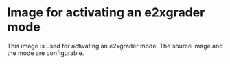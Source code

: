 # Image for activating an e2xgrader mode

This image is used for activating an e2xgrader mode. The source image and the mode are configurable.
